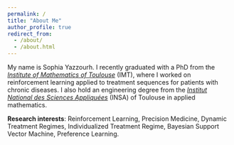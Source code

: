 ```yaml
---
permalink: /
title: "About Me"
author_profile: true
redirect_from: 
  - /about/
  - /about.html
---
```


My name is Sophia Yazzourh. I recently graduated with a PhD from the [*Institute of Mathematics of Toulouse*](https://www.math.univ-toulouse.fr/en/) (IMT), where I worked on reinforcement learning applied to treatment sequences for patients with chronic diseases. I also hold an engineering degree from the [*Institut National des Sciences Appliquées*](https://www.insa-toulouse.fr/en) (INSA) of Toulouse in applied mathematics.


**Research interests**: Reinforcement Learning, Precision Medicine, Dynamic Treatment Regimes, Individualized Treatment Regime, Bayesian Support Vector Machine, Preference Learning.


